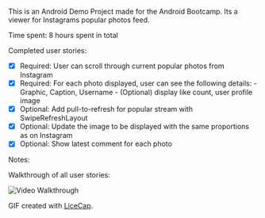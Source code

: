 This is an Android Demo Project made for the Android Bootcamp. Its a viewer for Instagrams popular photos feed.

Time spent: 8 hours spent in total

Completed user stories:

 * [x] Required: User can scroll through current popular photos from Instagram
 * [x] Required: For each photo displayed, user can see the following details:
                - Graphic, Caption, Username
                - (Optional) display like count, user profile image
 * [x] Optional: Add pull-to-refresh for popular stream with SwipeRefreshLayout
 * [x] Optional: Update the image to be displayed with the same proportions as on Instagram
 * [x] Optional: Show latest comment for each photo 

Notes:

Walkthrough of all user stories:

![Video Walkthrough](PopularPhotosFeed.gif)

GIF created with [LiceCap](http://www.cockos.com/licecap/).
